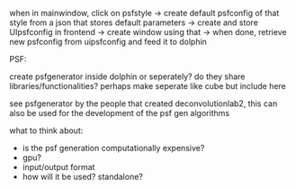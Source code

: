
when in mainwindow, click on psfstyle
-> create default psfconfig of that style from a json that stores default parameters
-> create and store UIpsfconfig in frontend
-> create window using that
-> when done, retrieve new psfconfig from uipsfconfig and feed it to dolphin

PSF:

create psfgenerator inside dolphin or seperately? do they share libraries/functionalities? perhaps make seperate like cube but include here

see psfgenerator by the people that created deconvolutionlab2, this can also be used for the development of the psf gen algorithms

what to think about:
- is the psf generation computationally expensive?
- gpu?
- input/output format
- how will it be used? standalone?







